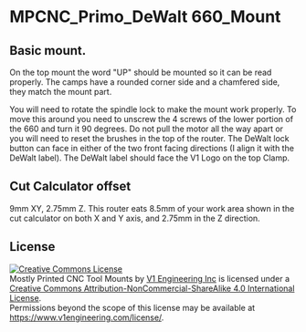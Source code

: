 # MPCNC_Primo_DeWalt 660_Mount

## Basic mount.

On the top mount the word "UP" should be mounted so it can be read properly. The camps have a rounded corner side and a chamfered side, they match the mount part.

You will need to rotate the spindle lock to make the mount work properly. To move this around you need to unscrew the 4 screws of the lower portion of the 660 and turn it 90 degrees. Do not pull the motor all the way apart or you will need to reset the brushes in the top of the router. The DeWalt lock button can face in either of the two front facing directions (I align it with the DeWalt label). The DeWalt label should face the V1 Logo on the top Clamp.

## Cut Calculator offset 
9mm XY, 2.75mm Z. 
This router eats 8.5mm of your work area shown in the cut calculator on both X and Y axis, and 2.75mm in the Z direction.

## License
<a rel="license" href="http://creativecommons.org/licenses/by-nc-sa/4.0/"><img alt="Creative Commons License" style="border-width:0" src="https://i.creativecommons.org/l/by-nc-sa/4.0/88x31.png" /></a><br /><span xmlns:dct="http://purl.org/dc/terms/" href="http://purl.org/dc/dcmitype/InteractiveResource" property="dct:title" rel="dct:type">Mostly Printed CNC Tool Mounts</span> by <a xmlns:cc="http://creativecommons.org/ns#" href="https://www.v1engineering.com/" property="cc:attributionName" rel="cc:attributionURL">V1 Engineering Inc</a> is licensed under a <a rel="license" href="http://creativecommons.org/licenses/by-nc-sa/4.0/">Creative Commons Attribution-NonCommercial-ShareAlike 4.0 International License</a>.<br />Permissions beyond the scope of this license may be available at <a xmlns:cc="http://creativecommons.org/ns#" href="https://www.v1engineering.com/license/" rel="cc:morePermissions">https://www.v1engineering.com/license/</a>.
